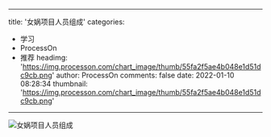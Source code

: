 
---
title: '女娲项目人员组成'
categories: 
 - 学习
 - ProcessOn
 - 推荐
headimg: 'https://img.processon.com/chart_image/thumb/55fa2f5ae4b048e1d51dc9cb.png'
author: ProcessOn
comments: false
date: 2022-01-10 08:28:34
thumbnail: 'https://img.processon.com/chart_image/thumb/55fa2f5ae4b048e1d51dc9cb.png'
---

<div>   
<img class="thumb" alt="女娲项目人员组成" src="https://img.processon.com/chart_image/thumb/55fa2f5ae4b048e1d51dc9cb.png" referrerpolicy="no-referrer">
<p></p>  
</div>
            